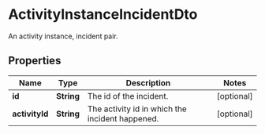 

# ActivityInstanceIncidentDto

An activity instance, incident pair.

## Properties

Name | Type | Description | Notes
------------ | ------------- | ------------- | -------------
**id** | **String** | The id of the incident. |  [optional]
**activityId** | **String** | The activity id in which the incident happened. |  [optional]




